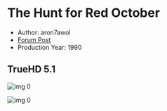 # The Hunt for Red October

* Author: aron7awol
* [Forum Post](https://www.avsforum.com/threads/bass-eq-for-filtered-movies.2995212/post-56732998)
* Production Year: 1990

## TrueHD 5.1

![img 0](https://fanart.tv/fanart/movies/1669/moviethumb/the-hunt-for-red-october-54fddb59ec38d.jpg)

![img 0](https://i.imgur.com/cTD4WIc.png)

